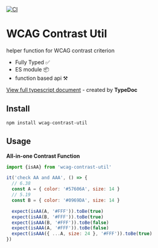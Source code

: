 [![CI](https://github.com/hikariNTU/WCAG-contrast/actions/workflows/main.yml/badge.svg)](https://github.com/hikariNTU/WCAG-contrast/actions/workflows/main.yml)

# WCAG Contrast Util
helper function for WCAG contrast criterion

- Fully Typed ✅
- ES module 📦
- function based api ⚒

[View full typescript document](https://hikarintu.github.io/WCAG-contrast/) - created by **TypeDoc**

## Install
```
npm install wcag-contrast-util
```

## Usage

**All-in-one Contrast Function**
```js
import {isAA} from 'wcag-contrast-util'

it('check AA and AAA', () => {
  // 6.38
  const A = { color: '#57606A', size: 14 }
  // 5.19
  const B = { color: '#0969DA', size: 14 }

  expect(isAA(A, '#FFF')).toBe(true)
  expect(isAA(B, '#FFF')).toBe(true)
  expect(isAAA(B, '#FFF')).toBe(false)
  expect(isAAA(A, '#FFF')).toBe(false)
  expect(isAAA({ ...A, size: 24 }, '#FFF')).toBe(true)
})
```
